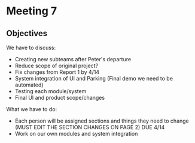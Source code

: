 # Meeting 7 

## Objectives
We have to discuss:
* Creating new subteams after Peter's departure 
* Reduce scope of original project?
* Fix changes from Report 1 by 4/14
* System integration of UI and Parking (Final demo we need to be automated)
* Testing each module/system
* Final UI and product scope/changes

What we have to do:  
* Each person will be assigned sections and things they need to change (MUST EDIT THE SECTION CHANGES ON PAGE 2) DUE 4/14
* Work on our own modules and system integration

